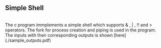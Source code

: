 Simple Shell
-----------------
<br>
The c program immplements a simple shell which supports & , | , !! and > operators. The fork for process creation and piping is used in the program. 
The inputs with their corresponding outputs is shown [here](./sample_outputs.pdf)
<object data="./sample_outputs.pdf" type="application/pdf" width="700px" height="700px">
</object>
